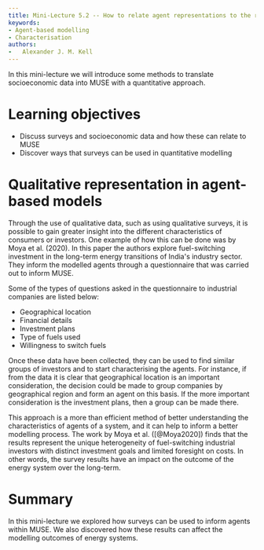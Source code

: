 ```yaml
---
title: Mini-Lecture 5.2 -- How to relate agent representations to the real world
keywords:
- Agent-based modelling
- Characterisation
authors:
-   Alexander J. M. Kell
---
```


In this mini-lecture we will introduce some methods to translate socioeconomic data into MUSE with a quantitative approach.

# Learning objectives

- Discuss surveys and socioeconomic data and how these can relate to MUSE
- Discover ways that surveys can be used in quantitative modelling

# Qualitative representation in agent-based models

Through the use of qualitative data, such as using qualitative surveys, it is possible to gain greater insight into the different characteristics of consumers or investors. One example of how this can be done was by Moya et al. (2020). In this paper the authors explore fuel-switching investment in the long-term energy transitions of India's industry sector. They inform the modelled agents through a questionnaire that was carried out to inform MUSE.

Some of the types of questions asked in the questionnaire to industrial companies are listed below:

- Geographical location
- Financial details
- Investment plans
- Type of fuels used
- Willingness to switch fuels

Once these data have been collected, they can be used to find similar groups of investors and to start characterising the agents. For instance, if from the data it is clear that geographical location is an important consideration, the decision could be made to group companies by geographical region and form an agent on this basis. If the more important consideration is the investment plans, then a group can be made there.

This approach is a more than efficient method of better understanding the characteristics of agents of a system, and it can help to inform a better modelling process. The work by Moya et al. ([@Moya2020]) finds that the results represent the unique heterogeneity of fuel-switching industrial investors with distinct investment goals and limited foresight on costs. In other words, the survey results have an impact on the outcome of the energy system over the long-term.

# Summary

In this mini-lecture we explored how surveys can be used to inform agents within MUSE. We also discovered how these results can affect the modelling outcomes of energy systems.
